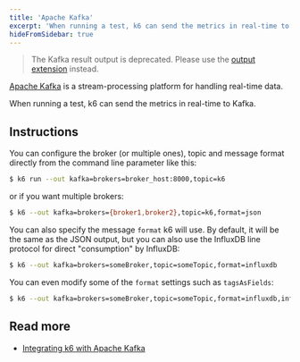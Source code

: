 ```yaml
---
title: 'Apache Kafka'
excerpt: 'When running a test, k6 can send the metrics in real-time to Kafka. Apache Kafka is a stream-processing platform for handling real-time data.'
hideFromSidebar: true
---
```


<Blockquote mod="warning">

The Kafka result output is deprecated. Please use the [output extension](https://github.com/grafana/xk6-output-kafka) instead.

</Blockquote>

[Apache Kafka](https://kafka.apache.org) is a stream-processing platform for handling real-time data.

When running a test, k6 can send the metrics in real-time to Kafka.

## Instructions

You can configure the broker (or multiple ones), topic and message format directly from the command line parameter like this:

<CodeGroup labels={[]}>

```bash
$ k6 run --out kafka=brokers=broker_host:8000,topic=k6
```

</CodeGroup>

or if you want multiple brokers:

<CodeGroup labels={[]}>

```bash
$ k6 --out kafka=brokers={broker1,broker2},topic=k6,format=json
```

</CodeGroup>

You can also specify the message `format` k6 will use. By default, it will be the same as the JSON output, but you can also use the InfluxDB line protocol for direct "consumption" by InfluxDB:

<CodeGroup labels={[]}>

```bash
$ k6 --out kafka=brokers=someBroker,topic=someTopic,format=influxdb
```

</CodeGroup>

You can even modify some of the `format` settings such as `tagsAsFields`:

<CodeGroup labels={[]}>

```bash
$ k6 --out kafka=brokers=someBroker,topic=someTopic,format=influxdb,influxdb.tagsAsFields={url,myCustomTag}
```

</CodeGroup>

## Read more

- [Integrating k6 with Apache Kafka](https://k6.io/blog/integrating-k6-with-apache-kafka)
